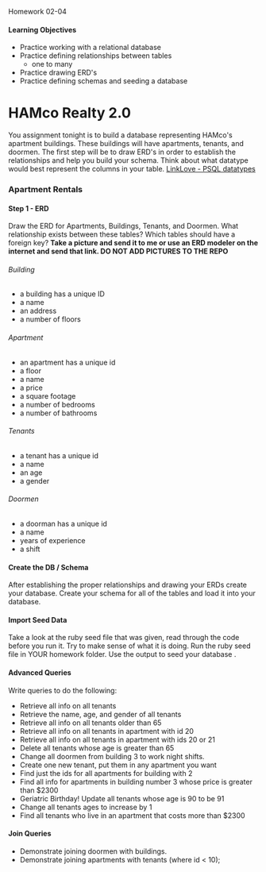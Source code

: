 Homework 02-04

#### Learning Objectives
- Practice working with a relational database
- Practice defining relationships between tables
  - one to many
- Practice drawing ERD's
- Practice defining schemas and seeding a database

# HAMco Realty 2.0
You assignment tonight is to build a database representing HAMco's apartment buildings. These buildings will have apartments, tenants, and doormen. The first step will be to draw ERD's in order to establish the relationships and help you build your schema. Think about what datatype would best represent the columns in your table. [LinkLove - PSQL datatypes](http://www.postgresql.org/docs/9.3/static/datatype.html)

### Apartment Rentals

#### Step 1 - ERD

Draw the ERD for Apartments, Buildings, Tenants, and Doormen. What relationship exists between these tables? Which tables should have a foreign key?
__Take a picture and send it to me or use an ERD modeler on the internet and send that link. DO NOT ADD PICTURES TO THE REPO__

###### Building
- a building has a unique ID
- a name
- an address
- a number of floors

###### Apartment
- an apartment has a unique id
- a floor
- a name
- a price
- a square footage
- a number of bedrooms
- a number of bathrooms

###### Tenants
- a tenant has a unique id
- a name
- an age
- a gender

###### Doormen
- a doorman has a unique id
- a name
- years of experience
- a shift

#### Create the DB / Schema
After establishing the proper relationships and drawing your ERDs create your database. Create your schema for all of the tables and load it into your database.

#### Import Seed Data
Take a look at the ruby seed file that was given, read through the code before you run it. Try to make sense of what it is doing. Run the ruby seed file in YOUR homework folder. Use the output to seed your database  .

#### Advanced Queries
Write queries to do the following:
* Retrieve all info on all tenants
* Retrieve the name, age, and gender of all tenants
* Retrieve all info on all tenants older than 65
* Retrieve all info on all tenants in apartment with id 20
* Retrieve all info on all tenants in apartment with ids 20 or 21
* Delete all tenants whose age is greater than 65
* Change all doormen from building 3 to work night shifts.
* Create one new tenant, put them in any apartment you want
* Find just the ids for all apartments for building with 2
* Find all info for apartments in building number 3 whose price is greater than $2300
* Geriatric Birthday! Update all tenants whose age is 90 to be 91
* Change all tenants ages to increase by 1
* Find all tenants who live in an apartment that costs more than $2300

#### Join Queries
* Demonstrate joining doormen with buildings.
* Demonstrate joining apartments with tenants (where id < 10);
